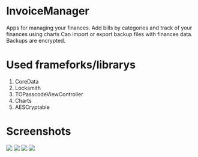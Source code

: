 # InvoiceManager
Apps for managing your finances. Add bills by categories and track of your finances using charts
Can import or export backup files with finances data.
Backups are encrypted.

# Used frameforks/librarys 
1. CoreData
2. Locksmith
3. TOPasscodeViewController
4. Charts
5. AESCryptable

# Screenshots
![](Screenshots/Screenshot#1.png)
![](Screenshots/Screenshot#2.png)
![](Screenshots/Screenshot#3.png)
![](Screenshots/Screenshot#4.png)

